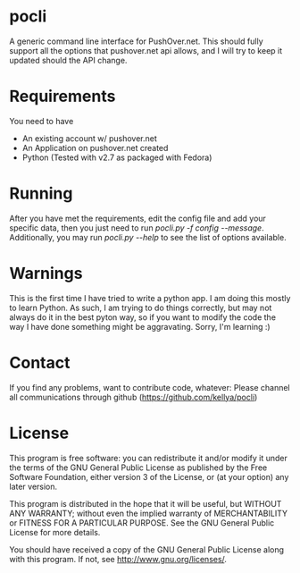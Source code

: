 pocli
=====

A generic command line interface for PushOver.net.  This should fully support
all the options that pushover.net api allows, and I will try to keep it
updated should the API change.

Requirements
============

You need to have
  * An existing account w/ pushover.net
  * An Application on pushover.net created
  * Python (Tested with v2.7 as packaged with Fedora)

Running
=======

After you have met the requirements, edit the config file and add your specific
data, then you just need to run *pocli.py -f config --message*.  Additionally, 
you may run *pocli.py --help* to see the list of options available.

Warnings
========

This is the first time I have tried to write a python app.  I am doing this
mostly to learn Python.  As such, I am trying to do things correctly, but may
not always do it in the best pyton way, so if you want to modify the code the
way I have done something might be aggravating.  Sorry, I'm learning :)

Contact
=======
If you find any problems, want to contribute code, whatever:  Please channel 
all communications through github (https://github.com/kellya/pocli)

License
=======
This program is free software: you can redistribute it and/or modify
it under the terms of the GNU General Public License as published by
the Free Software Foundation, either version 3 of the License, or
(at your option) any later version.

This program is distributed in the hope that it will be useful,
but WITHOUT ANY WARRANTY; without even the implied warranty of
MERCHANTABILITY or FITNESS FOR A PARTICULAR PURPOSE.  See the
GNU General Public License for more details.

You should have received a copy of the GNU General Public License
along with this program.  If not, see <http://www.gnu.org/licenses/>.
